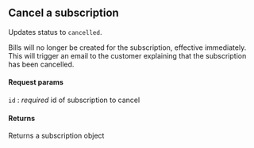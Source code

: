 ## Cancel a subscription

Updates status to `cancelled`.

Bills will no longer be created for the subscription, effective immediately. This will trigger an email to the customer explaining that the subscription has been cancelled.

#### Request params

`id`
:    _required_ id of subscription to cancel

#### Returns

Returns a subscription object
